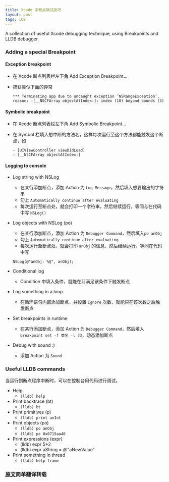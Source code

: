 ```yaml
---
title: Xcode 中断点调试技巧
layout: post
tags: iOS 
---
```


A collection of useful Xcode debugging technique, using Breakpoints and LLDB debugger.

### Adding a special Breakpoint
#### Exception breakpoint
- 在 Xcode 断点列表栏左下角 Add Exception Breakpoint...
- 捕获类似下面的异常

    ```
    *** Terminating app due to uncaught exception ’NSRangeException’, reason: -[__NSCFArray objectAtIndex:]: index (10) beyond bounds (3)
    ```

#### Symbolic breakpoint
- 在 Xcode 断点列表栏左下角 Add Symbolic Breakpoint...
- 在 Symbol 栏填入想中断的方法名，这样每次运行至这个方法都能触发这个断点，如

    ```
    - [UIViewController viewDidLoad]
    - [__NSCFArray objectAtIndex:]
    ```
    
#### Logging to console
- Log string with NSLog
    - 在某行添加断点，添加 Action 为 `Log Message`，然后填入想要输出的字符串
    - 勾上 `Automatically continue after evaluating`
    - 每次运行至断点处，就会打印一个字符串，然后继续运行，等同与在代码中写 `NSLog()`        
- Log objects with NSLog (po)
    - 在某行添加断点，添加 Action 为 `Debugger Command`，然后填入`po anObj`
    - 勾上 `Automatically continue after evaluating`
    - 每次运行至断点处，就会打印 `anObj` 的信息，然后继续运行，等同在代码中写
    
    ```
    NSLog(@"anObj: %@", anObj);
    ```
- Conditional log
    - Condition 中填入条件，就能在只满足该条件下触发断点
- Log something in a loop
    - 在循环语句内部添加断点，并设置 `Ignore` 次数，就能只在该次数之后触发断点
- Set breakpoints in runtime
    - 在某行添加断点，添加 Action 为 `Debugger Command`，然后填入`breakpoint set -f 类名 -l 33`，动态添加断点
- Debug with sound :)
    - 添加 Action 为 `Sound`

### Useful LLDB commands
当运行到断点程序中断时，可以在控制台用代码进行调试。

- Help 
    - `(lldb) help`
- Print backtrace (bt) 
    - `(lldb) bt`
- Print primitives (p) 
    - `(lldb) print anInt`
- Print objects (po) 
    - `(lldb) po anObj`
    - `(lldb) po 0x0715aa40`
- Print expressions (expr)
    - (lldb) expr 5+2
    - (lldb) expr aString = @"aNewValue"
- Print something in thread
    - `(lldb) help frame`
    
### [原文](http://www.albertopasca.it/whiletrue/2013/06/xcode-power-of-breakpoints/)简单翻译转载